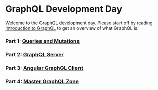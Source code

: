 # GraphQL Development Day

Welcome to the GraphQL development day. Please start off by reading [Introduction to GraphQL](https://graphql.org/learn/)
to get an overview of what GraphQL is.

### Part 1: [Queries and Mutations](queries_and_mutations.md)

### Part 2: [GraphQL Server](graphql_server.md)

### Part 3: [Angular GraphQL Client](graphql_client.md)

### Part 4: [Master GraphQL Zone](master_graphql.md)
